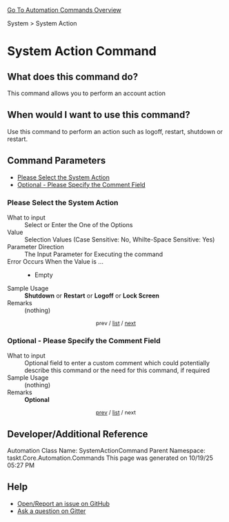<!--TITLE: System Action Command -->
<!-- SUBTITLE: a command in the System group. -->
[Go To Automation Commands Overview](/automation-commands.md)


System &gt; System Action


# System Action Command


## What does this command do?
This command allows you to perform an account action


## When would I want to use this command?
Use this command to perform an action such as logoff, restart, shutdown or restart.


<a id="param_list"></a>
## Command Parameters
- [Please Select the System Action](#param_0)
- [Optional - Please Specify the Comment Field](#param_1)


<a id="param_0"></a>
### Please Select the System Action


<dl>
<dt>What to input</dt><dd>Select or Enter the One of the Options</dd>
<dt>Value</dt><dd>Selection Values (Case Sensitive: No, Whilte-Space Sensitive: Yes)</dd>
<dt>Parameter Direction</dt><dd>The Input Parameter for Executing the command</dd>
<dt>Error Occurs When the Value is ...</dt><dd><ul>
<li>Empty</li>
</ul></dd>
<dt>Sample Usage</dt><dd><strong>Shutdown</strong> or  <strong>Restart</strong> or  <strong>Logoff</strong> or  <strong>Lock Screen</strong></dd>
<dt>Remarks</dt><dd>(nothing)</dd>
</dl>




<div style="font-size: 90%; text-align: center">


prev / [list](#param_list) / [next](#param_1)


</div>


<a id="param_1"></a>
### Optional - Please Specify the Comment Field


<dl>
<dt>What to input</dt><dd>Optional field to enter a custom comment which could potentially describe this command or the need for this command, if required</dd>
<dt>Sample Usage</dt><dd>(nothing)</dd>
<dt>Remarks</dt><dd><strong>Optional</strong><br></dd>
</dl>




<div style="font-size: 90%; text-align: center">


[prev](#param_1) / [list](#param_list) / next


</div>


## Developer/Additional Reference
Automation Class Name: SystemActionCommand
Parent Namespace: taskt.Core.Automation.Commands
This page was generated on 10/19/25 05:27 PM


## Help
- [Open/Report an issue on GitHub](https://github.com/rcktrncn/taskt/issues/new)
- [Ask a question on Gitter](https://gitter.im/taskt-rpa/Lobby)
